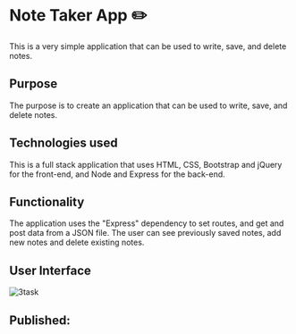 # Note Taker App :pencil2: 

This is a very simple application that can be used to write, save, and delete notes.

## Purpose

The purpose is to create an application that can be used to write, save, and delete notes.

## Technologies used

This is a full stack application that uses HTML, CSS, Bootstrap and jQuery for the front-end, and Node and Express for the back-end.

## Functionality

The application uses the "Express" dependency to set routes, and get and post data from a JSON file. The user can see previously saved notes, add new notes and delete existing notes.

## User Interface

![3task](https://user-images.githubusercontent.com/58242373/82761478-c73e7280-9dc8-11ea-9abe-252c3fd80ce7.jpg)

## Published:
